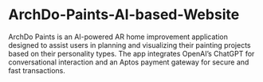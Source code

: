 # ArchDo-Paints-AI-based-Website
ArchDo Paints is an AI-powered AR home improvement application designed to assist users in planning and visualizing their painting projects based on their personality types. The app integrates OpenAI’s ChatGPT for conversational interaction and an Aptos payment gateway for secure and fast transactions.
